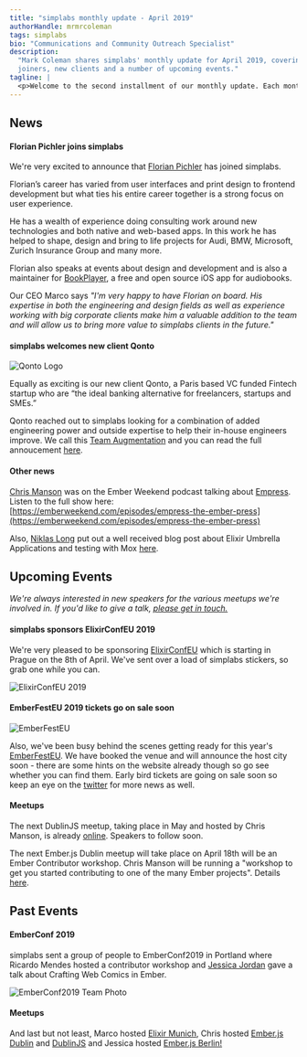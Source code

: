 ```yaml
---
title: "simplabs monthly update - April 2019"
authorHandle: mrmrcoleman
tags: simplabs
bio: "Communications and Community Outreach Specialist"
description:
  "Mark Coleman shares simplabs' monthly update for April 2019, covering new
  joiners, new clients and a number of upcoming events."
tagline: |
  <p>Welcome to the second installment of our monthly update. Each month we cover the events and activities that have been happening at simplabs along with the things we're looking forward to. Enjoy.</p>
---
```


## News

#### Florian Pichler joins simplabs

We're very excited to announce that
[Florian Pichler](https://twitter.com/pichfl/) has joined simplabs.

Florian’s career has varied from user interfaces and print design to frontend
development but what ties his entire career together is a strong focus on user
experience.

He has a wealth of experience doing consulting work around new technologies and
both native and web-based apps. In this work he has helped to shape, design and
bring to life projects for Audi, BMW, Microsoft, Zurich Insurance Group and many
more.

Florian also speaks at events about design and development and is also a
maintainer for [BookPlayer](https://github.com/TortugaPower/BookPlayer), a free
and open source iOS app for audiobooks.

Our CEO Marco says _"I'm very happy to have Florian on board. His expertise in
both the engineering and design fields as well as experience working with big
corporate clients make him a valuable addition to the team and will allow us to
bring more value to simplabs clients in the future."_

#### simplabs welcomes new client Qonto

![Qonto Logo](/assets/images/posts/2019-03-29-qonto-project/qonto-logo.png)

Equally as exciting is our new client Qonto, a Paris based VC funded Fintech
startup who are “the ideal banking alternative for freelancers, startups and
SMEs.”

Qonto reached out to simplabs looking for a combination of added engineering
power and outside expertise to help their in-house engineers improve. We call
this [Team Augmentation](/services/team-augmentation/) and you can read the full
annoucement [here](/blog/2019/03/29/qonto-project/).

#### Other news

[Chris Manson](https://twitter.com/real_ate) was on the Ember Weekend podcast
talking about [Empress](https://github.com/hodgesmr/Empress). Listen to the full
show here:
[https://emberweekend.com/episodes/empress-the-ember-press](https://emberweekend.com/episodes/empress-the-ember-press)

Also, [Niklas Long](https://twitter.com/niklas_long) put out a well received
blog post about Elixir Umbrella Applications and testing with Mox
[here](/blog/2019/03/13/elixir-umbrella-mox/).

## Upcoming Events

_We're always interested in new speakers for the various meetups we're involved
in. If you'd like to give a talk, [please get in touch.](/contact/)_

#### simplabs sponsors ElixirConfEU 2019

We're very pleased to be sponsoring [ElixirConfEU](http://www.elixirconf.eu/)
which is starting in Prague on the 8th of April. We've sent over a load of
simplabs stickers, so grab one while you can.

![ElixirConfEU 2019](/assets/images/posts/2019-04-05-april-monthly-update/elixir-conf-stickers.jpg)

#### EmberFestEU 2019 tickets go on sale soon

![EmberFestEU](/assets/images/posts/2019-04-05-april-monthly-update/ember-fest-logo.png)

Also, we've been busy behind the scenes getting ready for this year's
[EmberFestEU](https://emberfest.eu/). We have booked the venue and will announce
the host city soon - there are some hints on the website already though so go
see whether you can find them. Early bird tickets are going on sale soon so keep
an eye on the [twitter](https://twitter.com/EmberFest) for more news as well.

#### Meetups

The next DublinJS meetup, taking place in May and hosted by Chris Manson, is
already [online](https://www.meetup.com/DublinJS/events/fbllfpyzhbkb/). Speakers
to follow soon.

The next Ember.js Dublin meetup will take place on April 18th will be an Ember
Contributor workshop. Chris Manson will be running a "workshop to get you
started contributing to one of the many Ember projects". Details
[here](https://www.meetup.com/emberjsdublin/events/260148921/).

## Past Events

#### EmberConf 2019

simplabs sent a group of people to EmberConf2019 in Portland where Ricardo
Mendes hosted a contributor workshop and
[Jessica Jordan](https://twitter.com/jjordan_dev) gave a talk about Crafting Web
Comics in Ember.

![EmberConf2019 Team Photo](/assets/images/posts/2019-04-05-april-monthly-update/ember-conf-team-photo.jpg)

#### Meetups

And last but not least, Marco hosted
[Elixir Munich](https://www.meetup.com/Elixir-Munich/events/259526263/), Chris
hosted
[Ember.js Dublin](https://twitter.com/emberjsdublin/status/1101080708662132736)
and [DublinJS](https://www.meetup.com/DublinJS/events/fbllfpyzgbdb/) and Jessica
hosted
[Ember.js Berlin!](https://www.meetup.com/Ember-js-Berlin/events/258984499/)
